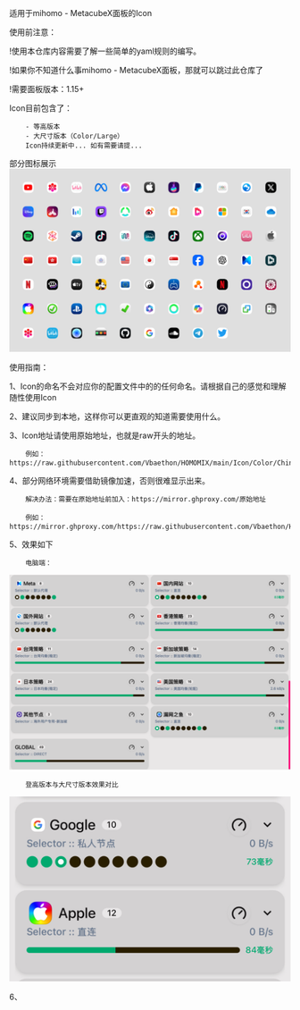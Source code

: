 适用于mihomo - MetacubeX面板的Icon

使用前注意：

!使用本仓库内容需要了解一些简单的yaml规则的编写。

!如果你不知道什么事mihomo - MetacubeX面板，那就可以跳过此仓库了

!需要面板版本：1.15+

Icon目前包含了：

        - 等高版本 
        - 大尺寸版本（Color/Large）
        Icon持续更新中... 如有需要请提...

部分图标展示
![预览](./Icon/Preview.png)

使用指南：

1、Icon的命名不会对应你的配置文件中的的任何命名。请根据自己的感觉和理解随性使用Icon

2、建议同步到本地，这样你可以更直观的知道需要使用什么。

3、Icon地址请使用原始地址，也就是raw开头的地址。

        例如：https://raw.githubusercontent.com/Vbaethon/HOMOMIX/main/Icon/Color/China.png

4、部分网络环境需要借助镜像加速，否则很难显示出来。

        解决办法：需要在原始地址前加入：https://mirror.ghproxy.com/原始地址
        
        例如：https://mirror.ghproxy.com/https://raw.githubusercontent.com/Vbaethon/HOMOMIX/main/Icon/Color/China.png

5、效果如下

        电脑端：
![效果1](./Icon/Setup_1.png)

        登高版本与大尺寸版本效果对比
![大小对比](./Icon/Setup_3.png)

6、
